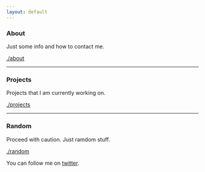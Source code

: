 ```yaml
---
layout: default
---
```


### About

Just some info and how to contact me. 

[./about](./about/)

---

### Projects

Projects that I am currently working on. 

[./projects](./projects/)

---

### Random

Proceed with caution. Just ramdom stuff.

[./random](./random/)

You can follow me on [twitter](https://twitter.com/_areyesjr).
